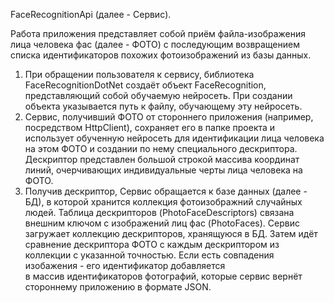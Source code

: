 FaceRecognitionApi (далее - Сервис).

Работа приложения представляет собой приём файла-изображения лица человека фас (далее - ФОТО) с последующим возвращением списка идентификаторов 
  похожих фотоизображений из базы данных.
1. При обращении пользователя к сервису, библиотека FaceRecognitionDotNet создаёт объект FaceRecognition, представляющий собой обучаемую нейросеть. 
  При создании объекта указывается путь к файлу, обучающему эту нейросеть.
2. Сервис, получивший ФОТО от стороннего приложения (например, посредством HttpClient), сохраняет его в папке проекта и использует обученную нейросеть 
  для идентификации лица человека на этом ФОТО и создании по нему специального дескриптора. Дескриптор представлен большой строкой массива координат линий, 
  очерчивающих индивидуальные черты лица человека на ФОТО.
3. Получив дескриптор, Сервис обращается к базе данных (далее - БД), в которой хранится коллекция фотоизображний случайных людей. 
  Таблица дескрипторов (PhotoFaceDescriptors) связана внешним ключом с изображений лиц фас (PhotoFaces). Сервис загружает коллекцию дескрипторов, хранящуюся в БД. 
  Затем идёт сравнение дескриптора ФОТО с каждым дескриптором из коллекции с указанной точностью. Если есть совпадения изобажения - его идентификатор добавляется  
  в массив идентификаторов фотографий, которые сервис вернёт стороннему приложению в формате JSON. 
